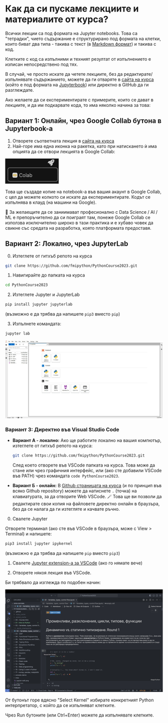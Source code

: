 # Как да си пускаме лекциите и материалите от курса?

Всички лекции са под формата на Jupyter notebooks. Това са "тетрадки", чието съдържание е структурирано под формата на клетки, които биват два типа - такива с текст (в [Markdown формат](https://www.markdownguide.org/basic-syntax/)) и такива с код.

Клетките с код са изпълними и техният резултат от изпълнението е изписан непосредствено под тях.

В случай, че просто искате да четете лекциите, без да редактирате/изпълнявате съдържанието, можете да ги отваряте в [сайта на курса](https://fmipython.github.io/PythonCourse2023/README.html) (който е под формата на [Jupyterbook](https://jupyterbook.org/en/stable/intro.html)) или директно в GitHub да ги разглеждате.

Ако желаете да си експериментирате с примерите, които се дават в лекциите, и да им подкарвате кода, то има няколко начина за това:

## Вариант 1: Онлайн, чрез Google Collab бутона в Jupyterbook-a

1. Отворете съответната лекция в [сайта на курса](https://fmipython.github.io/PythonCourse2023/README.html)
2. Най-горе има една иконка на ракетка, като при натискането ѝ има опцията да се отвори лекцията в Google Collab:

![Collab button](assets/collab.png)

Това ще създаде копие на notebook-a във вашия акаунт в Google Collab, с цел да можете колкото си искате да експериментирате. Кодът се изпълнява в клауд (на машини на Google).

🚀 За желаещите да се заниимават професионално с Data Science / AI / ML е препоръчително да си поиграят там, понеже Google Collab се използва изключително широко в тази практика и е хубаво човек да свикне със средата на разработка, която платформата предоставя.

## Вариант 2: Локално, чрез JupyterLab

0. Изтеглете от гитхъб репото на курса
```bash
git clone https://github.com/fmipython/PythonCourse2023.git
```

1. Навигирайте до папката на курса
```bash
cd PythonCourse2023
```

2. Изтеглете Jupyter и JupyterLab
```bash
pip install jupyter jupyterlab
```
(възможно е да трябва да напишете `pip3` вместо `pip`)

3. Изпълнете командата: 
```bash
jupyter lab
```

![Jupyter](assets/jupyter.png)

### Вариант 3: Директно във Visual Studio Code

* **Вариант А - локално:** Ако ще работите локално на вашия компютър, изтеглете от гитхъб репото на курса:
    ```bash
    git clone https://github.com/fmipython/PythonCourse2023.git
    ```
    След което отворете във VSCode папката на курса. Това може да стане или чрез графичния интерфейс, или (ако сте добавили VSCode във PATH) чрез командата `code PythonCourse2023`.

* **Вариант Б - онлайн:** В [Github страницата на курса](https://github.com/fmipython/PythonCourse2023) (и по принцип във всяко Github repository) можете да натиснете `.` (точка) на клавиатурата, за да отворите Web VSCode. 🪄 Това ще ви позволи да редактирате свои копия на файловете директно онлайн в браузъра, без да се налага да ги изтегляте и качвате ръчно.

0. Свалете Jupyter

Отворете терминал (ако сте във VSCode в браузъра, може с View > Terminal) и напишете:
```bash
pip3 install jupyter ipykernel
```
(възможно е да трябва да напишете `pip` вместо `pip3`)

1. Свалете [Jupyter extension-а за VSCode](https://marketplace.visualstudio.com/items?itemName=ms-toolsai.jupyter) (ако го нямате вече)

2. Отворете някоя лекция във VSCode.

Би трябвало да изглежда по подобен начин:

![VSCode Jupyter Notebooks](assets/vscode-jupyter.png)

От бутонът горе вдясно "Select Kernel" избирате конкретният Python интерпретатор, с който да се изпълняват клетките.

Чрез Run бутоните (или Ctrl+Enter) можете да изпълнявате клетките.
